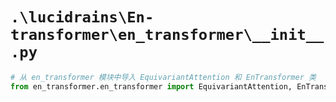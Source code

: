 # `.\lucidrains\En-transformer\en_transformer\__init__.py`

```py
# 从 en_transformer 模块中导入 EquivariantAttention 和 EnTransformer 类
from en_transformer.en_transformer import EquivariantAttention, EnTransformer
```